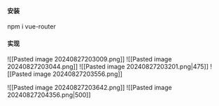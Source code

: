 #### 安装
npm i vue-router

#### 实现
![[Pasted image 20240827203009.png]]
![[Pasted image 20240827203044.png]]
![[Pasted image 20240827203201.png|475]]
![[Pasted image 20240827203556.png]]


![[Pasted image 20240827203642.png]]
![[Pasted image 20240827204356.png|500]]